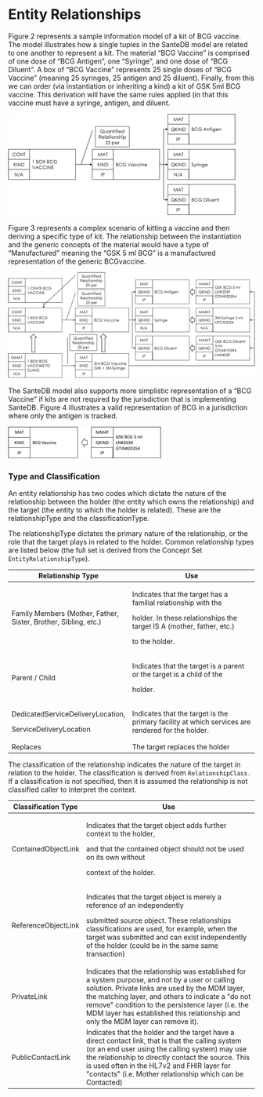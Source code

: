 # Entity Relationships

Figure 2 represents a sample information model of a kit of BCG vaccine. The model illustrates how a single tuples in the SanteDB model are related to one another to represent a kit. The material “BCG Vaccine” is comprised of one dose of “BCG Antigen”, one “Syringe”, and one dose of “BCG Diluent”. A box of “BCG Vaccine” represents 25 single doses of “BCG Vaccine” (meaning 25 syringes, 25 antigen and 25 diluent). Finally, from this we can order (via instantiation or inheriting a kind) a kit of GSK 5ml BCG vaccine. This derivation will have the same rules applied (in that this vaccine must have a syringe, antigen, and diluent.

![Figure 2 - Kitting of BCG](<../../../../.gitbook/assets/image (59).png>)

Figure 3 represents a complex scenario of kitting a vaccine and then deriving a specific type of kit. The relationship between the instantiation and the generic concepts of the material would have a type of “Manufactured” meaning the “GSK 5 ml BCG” is a manufactured representation of the generic BCGvaccine.

![Figure 3 - Instantiating BCG Vaccine kit to Manufactured Materials ](<../../../../.gitbook/assets/image (1) (1) (1) (1) (1) (1).png>)

The SanteDB model also supports more simplistic representation of a “BCG Vaccine” if kits are not required by the jurisdiction that is implementing SanteDB. Figure 4 illustrates a valid representation of BCG in a jurisdiction where only the antigen is tracked.

![Figure 4 - Representing an instance of a KIND of Entity](<../../../../.gitbook/assets/image (53).png>)

### Type and Classification

An entity relationship has two codes which dictate the nature of the relationship between the holder (the entity which owns the relationship) and the target (the entity to which the holder is related). These are the relationshipType and the classificationType.

The relationshipType dictates the primary nature of the relationship, or the role that the target plays in related to the holder. Common relationship types are listed below (the full set is derived from the Concept Set `EntityRelationshipType`).

| Relationship Type                                                          | Use                                                                                                                                                                    |
| -------------------------------------------------------------------------- | ---------------------------------------------------------------------------------------------------------------------------------------------------------------------- |
| <p>Family Members (Mother, Father, <br>Sister, Brother, Sibling, etc.)</p> | <p>Indicates that the target has a familial relationship with the</p><p>holder. In these relationships the target IS A (mother, father, etc.)</p><p>to the holder.</p> |
| Parent / Child                                                             | <p>Indicates that the target is a parent or the target is a child of the </p><p>holder.</p>                                                                            |
| <p>DedicatedServiceDeliveryLocation,</p><p>ServiceDeliveryLocation</p>     | Indicates that the target is the primary facility at which services are rendered for the holder.                                                                       |
| Replaces                                                                   | The target replaces the holder                                                                                                                                         |

The classification of the relationship indicates the nature of the target in relation to the holder. The classification is derived from `RelationshipClass.` If a classification is not specified, then it is assumed the relationship  is not classified caller to interpret the context.

| Classification Type | Use                                                                                                                                                                                                                                                                                                                                                |
| ------------------- | -------------------------------------------------------------------------------------------------------------------------------------------------------------------------------------------------------------------------------------------------------------------------------------------------------------------------------------------------- |
| ContainedObjectLink | <p>Indicates that the target object adds further context to the holder,</p><p>and that the contained object should not be used on its own without </p><p>context of the holder.</p>                                                                                                                                                                |
| ReferenceObjectLink | <p>Indicates that the target object is merely a reference of an independently</p><p>submitted source object. These relationships classifications are used, for example, when the target was submitted and can exist independently of the holder (could be in the same same transaction)</p>                                                        |
| PrivateLink         | Indicates that the relationship was established for a system purpose, and not by a user or calling solution. Private links are used by the MDM layer, the matching layer, and others to indicate a "do not remove" condition to the persistence layer (i.e. the MDM layer has established this relationship and only the MDM layer can remove it). |
| PublicContactLink   | Indicates that the holder and the target have a direct contact link, that is that the calling system (or an end user using the calling system) may use the relationship to directly contact the source. This is used often in the HL7v2 and FHIR layer for "contacts" (i.e. Mother relationship which can be Contacted)                            |

